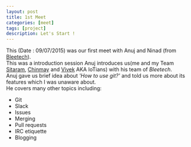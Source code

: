 ```yaml
---
layout: post
title: 1st Meet
categories: [meet]
tags: [project]
description: Let's Start !
---
```


This (Date : 09/07/2015) was our first meet with Anuj and Ninad (from [Bleetech](http://www.getblee.com/)).  
This was a introduction session Anuj introduces us(me and my Team [Sitaram](http://sitaramshelke.github.io), [Chinmay](http://chinmay1994.github.io/) and [Vivek](http://pimprikarvivek.github.io/) AKA IoTians) with his team of *Bleetech*.   
Anuj gave us brief idea about *'How to use git?'* and told us more about its features which I was unaware about.  
He covers many other topics including:  

* Git  
* Slack  
* Issues  
* Merging  
* Pull requests  
* IRC etiquette  
* Blogging  
 